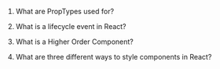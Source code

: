 1.  What are PropTypes used for?

2.  What is a lifecycle event in React?

3.  What is a Higher Order Component?

4.  What are three different ways to style components in React?
